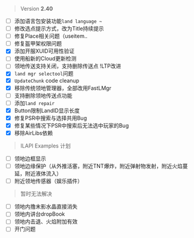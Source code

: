 > Version **2.40**
 - [ ] 添加语言包安装功能`land language ~`
 - [ ] 修改选点提示方式，改为Title持续提示
 - [ ] 修复Place相关问题（useitem..
 - [ ] 修复盔甲架权限问题
 - [x] 添加开服XUID可用性验证
 - [ ] 使用船新的Cloud更新检测
 - [ ] 领地传送支持关闭，支持删除传送点 !LTP改进
 - [x] `land mgr selectool`问题
 - [x]  `UpdateChunk` code cleanup
 - [x] 移除传统领地管理器，全部改用FastLMgr
 - [ ] 支持删除领地传送点功能
 - [ ] 添加`land repair`
 - [x] Button限制LandID显示长度
 - [x] 修复PSR中搜索与选择共用Bug
 - [x] 修复某些情况下PSR中搜索后无法选中玩家的Bug
 - [x] 移除AirLibs依赖

> ILAPI Examples 计划
 - [ ] 领地边框显示
 - [ ] 领地边缘保护（从外推活塞，附近TNT爆炸，附近弹射物发射，附近火焰蔓延，附近液体流入）
 - [ ] 附近领地传感器（娱乐插件）

> 暂时无法解决
 - [ ] 领地内撸末影水晶直接消失
 - [ ] 领地内讲台dropBook
 - [ ] 领地内击退、火焰附加有效
 - [ ] 开门问题